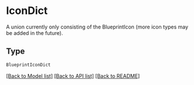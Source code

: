 # IconDict

A union currently only consisting of the BlueprintIcon (more icon types may be added in the future).

## Type
```python
BlueprintIconDict
```


[[Back to Model list]](../../README.md#models-v1-link) [[Back to API list]](../../README.md#documentation-for-api-endpoints) [[Back to README]](../../README.md)
